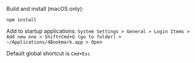 Build and install (macOS only):
```shell
npm install
```
Add to startup applications:
`System Settings > General > Login Items > Add new one > Shift+Cmd+G (go to folder) > ~/Applications/4Bookmark.app > Open`

Default global shortcut is `Cmd+Esc`
